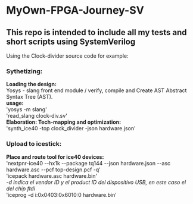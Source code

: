 # MyOwn-FPGA-Journey-SV

## This repo is intended to include all my tests and short scripts using SystemVerilog

Using the Clock-divider source code for example:<br/>
### Sythetizing: <br/>
**Loading the design:** <br/>
Yosys - slang front end module / verify, compile and Create AST Abstract Syntax Tree (AST). <br/>
**usage:** <br/>
'yosys -m slang' <br/> 
'read_slang clock-div.sv' <br/>
**Elaboration: Tech-mapping and optimization:** <br/>
'synth_ice40 -top clock_divider -json hardware.json'

### Upload to icestick: <br/>
**Place and route tool for ice40 devices:** <br/>
'nextpnr-ice40 --hx1k --package tq144 --json hardware.json --asc hardware.asc --pcf top-design.pcf -q' <br/>
'icepack hardware.asc hardware.bin' <br/>
*-d indica el vendor ID y el product ID del dispositivo USB, en este caso el del chip ftdi* <br/>
'iceprog -d i:0x0403:0x6010:0 hardware.bin'
